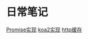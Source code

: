 # 日常笔记

[Promise实现](https://github.com/fireofsouth/blog/blob/master/promise/README.md)
[koa2实现](https://github.com/fireofsouth/blog/blob/master/koa2/README.md)
[http缓存]((https://github.com/fireofsouth/blog/blob/master/http/README.md))
